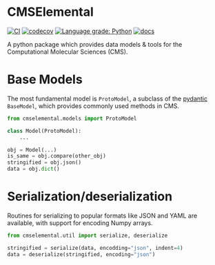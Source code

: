 CMSElemental
====================
[//]: # (Badges)
[![CI](https://github.com/MolSSI/cmselemental/actions/workflows/CI.yaml/badge.svg)](https://github.com/MolSSI/cmselemental/actions/workflows/CI.yaml)
[![codecov](https://codecov.io/gh/MolSSI/cmslemental/branch/main/graph/badge.svg)](https://codecov.io/gh/MolSSI/cmslemental/branch/main)
[![Language grade: Python](https://img.shields.io/lgtm/grade/python/g/MolSSI/cmselemental.svg?logo=lgtm&logoWidth=18)](https://lgtm.com/projects/g/MolSSI/cmselemental/context:python)
[![docs](https://github.com/MolSSI/cmselemental/actions/workflows/doc.yaml/badge.svg)](https://molssi.github.io/cmselemental)

A python package which provides data models & tools for the Computational Molecular Sciences (CMS).

# Base Models
The most fundamental model is `ProtoModel`, a subclass of the [pydantic](https://pydantic-docs.helpmanual.io) `BaseModel`, which provides commonly used methods in CMS.
```python
from cmselemental.models import ProtoModel

class Model(ProtoModel):
    ...

obj = Model(...)
is_same = obj.compare(other_obj)
stringified = obj.json()
data = obj.dict()
```

# Serialization/deserialization
Routines for serializing to popular formats like JSON and YAML are available, with support for encoding Numpy arrays. 
```python
from cmselemental.util import serialize, deserialize

stringified = serialize(data, encodding="json", indent=4)
data = deserialize(stringified, encoding="json")
```
